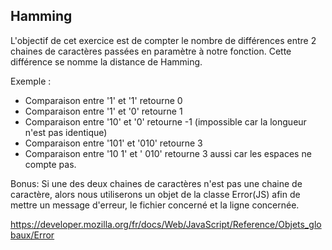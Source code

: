 ## Hamming

L'objectif de cet exercice est de compter le nombre de différences entre 2 chaines de caractères passées en paramètre à notre fonction. Cette différence se nomme la distance de Hamming.

Exemple :

* Comparaison entre '1' et '1' retourne 0
* Comparaison entre '1' et '0' retourne 1
* Comparaison entre '10' et '0' retourne -1 (impossible car la longueur n'est pas identique)
* Comparaison entre '101' et '010' retourne 3
* Comparaison entre '10 1' et ' 010' retourne 3 aussi car les espaces ne compte pas.

Bonus: Si une des deux chaines de caractères n'est pas une chaine de caractère, alors nous utiliserons un objet de la classe Error(JS) afin de mettre un message d'erreur, le fichier concerné et la ligne concernée.

https://developer.mozilla.org/fr/docs/Web/JavaScript/Reference/Objets_globaux/Error
